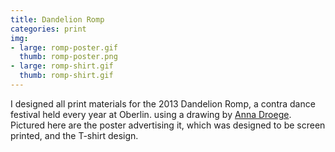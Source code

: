 ```yaml
---
title: Dandelion Romp
categories: print
img:
- large: romp-poster.gif
  thumb: romp-poster.png
- large: romp-shirt.gif
  thumb: romp-shirt.gif
---
```


I designed all print materials for the 2013 Dandelion Romp, a contra dance festival held every year at Oberlin. using a drawing by [Anna Droege](http://annadroege.tumblr.com/). Pictured here are the poster advertising it, which was designed to be screen printed, and the T-shirt design.
